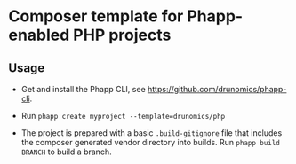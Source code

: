 # Composer template for Phapp-enabled PHP projects

## Usage

* Get and install the Phapp CLI, see https://github.com/drunomics/phapp-cli.

* Run `phapp create myproject --template=drunomics/php`

* The project is prepared with a basic `.build-gitignore` file that includes the
  composer generated vendor directory into builds. Run `phapp build BRANCH` to
  build a branch.
